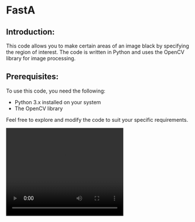 <!DOCTYPE html>
<html>
<body>
  <h1>FastA</h1>
  
  <h2>Introduction:</h2>
  <p>This code allows you to make certain areas of an image black by specifying the region of interest. The code is written in Python and uses the OpenCV library for image processing.</p>
  
  <h2>Prerequisites:</h2>
  <p>To use this code, you need the following:</p>
  <ul>
    <li>Python 3.x installed on your system</li>
    <li>The OpenCV library</li>
  </ul>
  
  Feel free to explore and modify the code to suit your specific requirements.</p>
  
  <video width="320" height="240" controls>
    <source src="example.mp4" type="video/mp4">
  </video>
</body>
</html>
